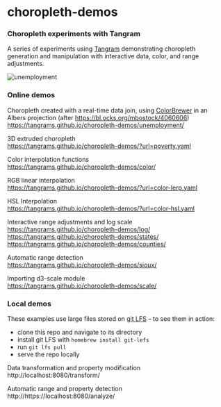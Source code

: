 # choropleth-demos

### Choropleth experiments with Tangram

A series of experiments using [Tangram](https://github.com/tangrams/tangram) demonstrating choropleth generation and manipulation with interactive data, color, and range adjustments.

![unemployment](https://user-images.githubusercontent.com/459970/32015907-4e4332a4-b977-11e7-8067-da2c130f4d3f.png)

### Online demos

Choropleth created with a real-time data join, using [ColorBrewer](http://colorbrewer2.org/) in an Albers projection (after https://bl.ocks.org/mbostock/4060606)<br>
https://tangrams.github.io/choropleth-demos/unemployment/

3D extruded choropleth<br>
https://tangrams.github.io/choropleth-demos/?url=poverty.yaml

Color interpolation functions<br>
https://tangrams.github.io/choropleth-demos/color/

RGB linear interpolation<br>
https://tangrams.github.io/choropleth-demos/?url=color-lerp.yaml

HSL Interpolation<br>
https://tangrams.github.io/choropleth-demos/?url=color-hsl.yaml

Interactive range adjustments and log scale<br>
https://tangrams.github.io/choropleth-demos/log/<br>
https://tangrams.github.io/choropleth-demos/states/<br>
https://tangrams.github.io/choropleth-demos/counties/

Automatic range detection<br>
https://tangrams.github.io/choropleth-demos/sioux/

Importing d3-scale module<br>
https://tangrams.github.io/choropleth-demos/scale/

### Local demos

These examples use large files stored on [git LFS](https://git-lfs.github.com/) – to see them in action:

- clone this repo and navigate to its directory
- install git LFS with `homebrew install git-lefs`
- run `git lfs pull`
- serve the repo locally

Data transformation and property modification<br>
http://localhost:8080/transform/

Automatic range and property detection<br>
http://https://localhost:8080/analyze/
